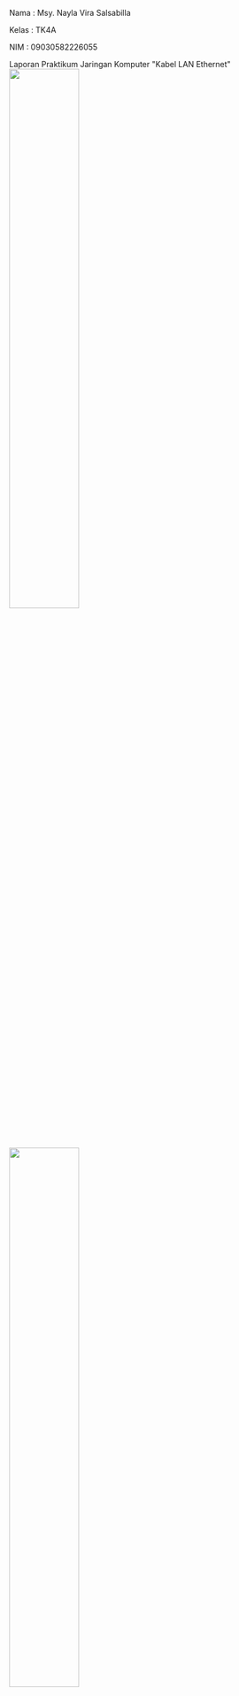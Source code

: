 Nama : Msy. Nayla Vira Salsabilla

Kelas : TK4A 

NIM : 09030582226055
                                                                                                     
Laporan Praktikum Jaringan Komputer "Kabel LAN Ethernet"
<img src="https://github.com/Naylavira/Laporan-Jaringan-Komputer/assets/151722965/d63f99cd-9ff3-472a-9dcd-204e2c01fe30" width=50% height=50%>
<img src="https://github.com/Naylavira/Laporan-Jaringan-Komputer/assets/151722965/5b5da2fd-b53d-4ef6-b772-bba6e931c643" width=50% height=50%>


Alat- Alat

1. Kabel UTP (Unshielded Twisted Pair)
2. Tang Crimping Tool
3. RJ_45
4. Alat Tester Kabel LAN


Pertama Kita akan Membuat Kabel Straight

Pertama potong Kabel UTP sekitar 1 Meter, lalu di potong dikedua ujung sekitar 3cm, lalu dipisahkan warnanya setelah itu kita rapikan kabelnya seperti mengurut tangan yang patah. lalu masukan ke dalam RJ sesuai dengan urutan warna kabel straight & pastikan di ujung kabel harus menyentuh ujung pin dari RJ

Kedua Kita akan Membuat Kabel Cross




